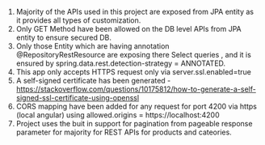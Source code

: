 1. Majority of the APIs used in this project are exposed from JPA entity as it provides all types of customization.
2. Only GET Method have been allowed on the DB level APIs from JPA entity to ensure secured DB.
3. Only those Entity which are having annotation @RepositoryRestResource are exposing there Select queries , and it is ensured by spring.data.rest.detection-strategy = ANNOTATED.
4. This app only accepts HTTPS request only via server.ssl.enabled=true
5. A self-signed certificate has been generated - https://stackoverflow.com/questions/10175812/how-to-generate-a-self-signed-ssl-certificate-using-openssl
6. CORS mapping have been added for any request for port 4200 via https (local angular) using allowed.origins = https://localhost:4200
7. Project uses the buit in support for pagination from pageable response parameter for majority for REST APIs for products and cateories.
